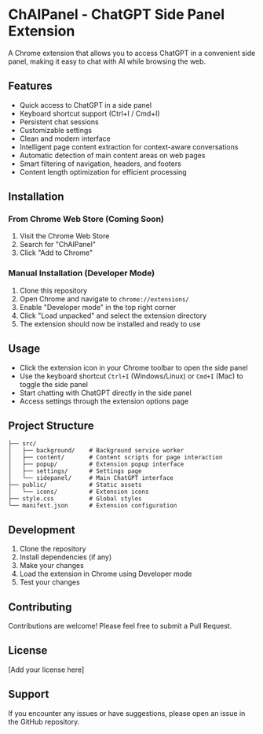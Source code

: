 # ChAIPanel - ChatGPT Side Panel Extension

A Chrome extension that allows you to access ChatGPT in a convenient side panel, making it easy to chat with AI while browsing the web.

## Features

- Quick access to ChatGPT in a side panel
- Keyboard shortcut support (Ctrl+I / Cmd+I)
- Persistent chat sessions
- Customizable settings
- Clean and modern interface
- Intelligent page content extraction for context-aware conversations
- Automatic detection of main content areas on web pages
- Smart filtering of navigation, headers, and footers
- Content length optimization for efficient processing

## Installation

### From Chrome Web Store (Coming Soon)

1. Visit the Chrome Web Store
2. Search for "ChAIPanel"
3. Click "Add to Chrome"

### Manual Installation (Developer Mode)

1. Clone this repository
2. Open Chrome and navigate to `chrome://extensions/`
3. Enable "Developer mode" in the top right corner
4. Click "Load unpacked" and select the extension directory
5. The extension should now be installed and ready to use

## Usage

- Click the extension icon in your Chrome toolbar to open the side panel
- Use the keyboard shortcut `Ctrl+I` (Windows/Linux) or `Cmd+I` (Mac) to toggle the side panel
- Start chatting with ChatGPT directly in the side panel
- Access settings through the extension options page

## Project Structure

```
├── src/
│   ├── background/    # Background service worker
│   ├── content/       # Content scripts for page interaction
│   ├── popup/         # Extension popup interface
│   ├── settings/      # Settings page
│   └── sidepanel/     # Main ChatGPT interface
├── public/            # Static assets
│   └── icons/         # Extension icons
├── style.css          # Global styles
└── manifest.json      # Extension configuration
```

## Development

1. Clone the repository
2. Install dependencies (if any)
3. Make your changes
4. Load the extension in Chrome using Developer mode
5. Test your changes

## Contributing

Contributions are welcome! Please feel free to submit a Pull Request.

## License

[Add your license here]

## Support

If you encounter any issues or have suggestions, please open an issue in the GitHub repository. 